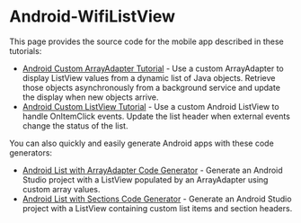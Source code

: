 # Android-WifiListView

<p>This page provides the source code for the mobile app described in these tutorials:</p>
<ul>
  <li><a href="https://www.appstoremarketresearch.com/articles/android-tutorial-listview-custom-arrayadapter">Android Custom ArrayAdapter Tutorial</a> - Use a custom ArrayAdapter to display ListView values from a dynamic list of Java objects. Retrieve those objects asynchronously from a background service and update the display when new objects arrive.</li>
  <li><a href="https://www.appstoremarketresearch.com/articles/android-tutorial-custom-listview">Android Custom ListView Tutorial</a> - Use a custom Android ListView to handle OnItemClick events. Update the list header when external events change the status of the list.</li>
</ul>  

<p>You can also quickly and easily generate Android apps with these code generators:</p>
<ul>
<li><a href="https://www.appstoremarketresearch.com/tools/android-list-array-adapter-code-generator">Android List with ArrayAdapter Code Generator</a> - Generate an Android Studio project with a ListView populated by an ArrayAdapter using custom array values.</li>
<li><a href="https://www.appstoremarketresearch.com/tools/android-list-sections-code-generator">Android List with Sections Code Generator</a> - Generate an Android Studio project with a ListView containing custom list items and section headers.</li>
</ul>
